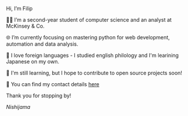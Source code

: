 Hi, I’m Filip

👨‍💻 I’m a second-year student of computer science and an analyst at McKinsey & Co.

🌐 I’m currently focusing on mastering python for web development, automation and data analysis.

📙 I love foreign languages - I studied english philology and I'm learining Japanese on my own.

🌱 I'm still learning, but I hope to contribute to open source projects soon!

📯 You can find my contact details [here](https://nishijama.github.io/AboutMe/)

Thank you for stopping by!

*Nishijama*



<!---
Nishijama/Nishijama is a ✨ special ✨ repository because its `README.md` (this file) appears on your GitHub profile.
You can click the Preview link to take a look at your changes.
--->
